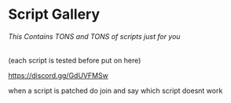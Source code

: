 # Script Gallery
###### This Contains TONS and TONS of scripts just for you

(each script is tested before put on here)

https://discord.gg/GdUVFMSw

when a script is patched do join and say which script doesnt work

